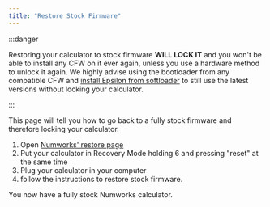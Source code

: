 ```yaml
---
title: "Restore Stock Firmware"
---
```


:::danger

Restoring your calculator to stock firmware **WILL LOCK IT** and you won't be able to install any CFW on it ever again, unless you use a hardware method to unlock it again. We highly advise using the bootloader from any compatible CFW and [install Epsilon from softloader](install-epsilon-from-softloader) to still use the latest versions without locking your calculator.

:::


This page will tell you how to go back to a fully stock firmware and therefore locking your calculator.

1. Open [Numworks' restore page](https://numworks.com/rescue)
2. Put your calculator in Recovery Mode holding 6 and pressing "reset" at the same time
3. Plug your calculator in your computer
4. follow the instructions to restore stock firmware.

You now have a fully stock Numworks calculator.
